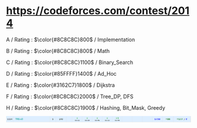 # https://codeforces.com/contest/2014 

A / Rating : $\color{#8C8C8C}800$ / Implementation

B / Rating : $\color{#8C8C8C}800$ / Math

C / Rating : $\color{#8C8C8C}1100$ / Binary_Search

D / Rating : $\color{#85FFFF}1400$ / Ad_Hoc

E / Rating : $\color{#3162C7}1800$ / Dijkstra

F / Rating : $\color{#8C8C8C}2000$ / Tree_DP, DFS

H / Rating : $\color{#8C8C8C}1900$ / Hashing, Bit_Mask, Greedy

![My Image](https://github.com/kss418/Codeforces/blob/main/Images/974.png)
